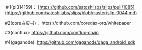  

＃1(pi314159)： [https://github.com/satoshilabs/slips/pull/1085](https://github.com/satoshilabs/slips/blob/master/slip-0044.md)

#2(core白皮书)：  https://github.com/coredao-org/whitepaper

#3(conflux):   https://github.com/conflux-chain

#4(gaganode):   https://github.com/gaganode/gaga_android_sdk
